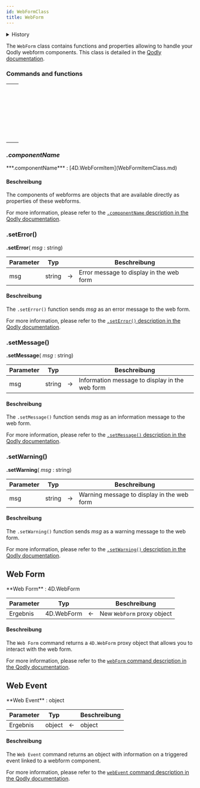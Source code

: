 ```yaml
---
id: WebFormClass
title: WebForm
---
```


<details><summary>History</summary>

| Version | Changes |
| ------- | ------- |
| v20 R2  | Added   |

</details>


The `WebForm` class contains functions and properties allowing to handle your Qodly webform components. This class is detailed in the [Qodly documentation](https://developer.qodly.com/docs/language/WebFormClass).




### Commands and functions

|                                                                                                                                                                       |
| --------------------------------------------------------------------------------------------------------------------------------------------------------------------- |
| [<!-- INCLUDE #WebFormClass.componentName.Syntax -->](#componentname)&nbsp;&nbsp;&nbsp;&nbsp;<!-- INCLUDE #WebFormClass.componentName.Summary -->|
| [<!-- INCLUDE #WebFormClass.setError().Syntax -->](#seterror)&nbsp;&nbsp;&nbsp;&nbsp;<!-- INCLUDE #WebFormClass.setError().Summary -->|
| [<!-- INCLUDE #WebFormClass.setMessage().Syntax -->](#setmessage)&nbsp;&nbsp;&nbsp;&nbsp;<!-- INCLUDE #WebFormClass.setMessage().Summary -->|
| [<!-- INCLUDE #WebFormClass.setWarning().Syntax -->](#setwarning)&nbsp;&nbsp;&nbsp;&nbsp;<!-- INCLUDE #WebFormClass.setWarning().Summary -->|
| [<!-- INCLUDE #_command_.Web Form.Syntax -->](#web-form)&nbsp;&nbsp;&nbsp;&nbsp;<!-- INCLUDE #_command_.Web Form.Summary -->|
| [<!-- INCLUDE #_command_.Web Event.Syntax -->](#web-event)&nbsp;&nbsp;&nbsp;&nbsp;<!-- INCLUDE #_command_.Web Event.Summary -->|



### *.componentName*

<!-- REF #WebFormClass.componentName.Syntax -->***.componentName*** : [4D.WebFormItem](WebFormItemClass.md)<!-- END REF -->

#### Beschreibung

The components of webforms are <!-- REF #WebFormClass.componentName.Summary -->objects that are available directly as properties<!-- END REF --> of these webforms.

For more information, please refer to the [`.componentName` description in the Qodly documentation](https://developer.qodly.com/docs/language/WebFormClass#componentname).



### .setError()

<!-- REF #WebFormClass.setError().Syntax -->
**.setError**( *msg* : string)<!-- END REF -->

<!-- REF #WebFormClass.setError().Params -->
| Parameter | Typ    |    | Beschreibung                             |
| --------- | ------ |:--:| ---------------------------------------- |
| msg       | string | -> | Error message to display in the web form |
<!-- END REF -->

#### Beschreibung

The `.setError()` function <!-- REF #WebFormClass.setError().Summary -->sends *msg* as an error message to the web form<!-- END REF -->.

For more information, please refer to the [`.setError()` description in the Qodly documentation](https://developer.qodly.com/docs/language/WebFormClass#seterror).



### .setMessage()

<!-- REF #WebFormClass.setMessage().Syntax -->
**.setMessage**( *msg* : string)<!-- END REF -->

<!-- REF #WebFormClass.setMessage().Params -->
| Parameter | Typ    |    | Beschreibung                                   |
| --------- | ------ |:--:| ---------------------------------------------- |
| msg       | string | -> | Information message to display in the web form |
<!-- END REF -->

#### Beschreibung

The `.setMessage()` function <!-- REF #WebFormClass.setMessage().Summary -->sends *msg* as an information message to the web form<!-- END REF -->.

For more information, please refer to the [`.setMessage()` description in the Qodly documentation](https://developer.qodly.com/docs/language/WebFormClass#setmessage).


### .setWarning()

<!-- REF #WebFormClass.setWarning().Syntax -->
**.setWarning**( *msg* : string)<!-- END REF -->

<!-- REF #WebFormClass.setWarning().Params -->
| Parameter | Typ    |    | Beschreibung                               |
| --------- | ------ |:--:| ------------------------------------------ |
| msg       | string | -> | Warning message to display in the web form |
<!-- END REF -->

#### Beschreibung

The `.setWarning()` function  <!-- REF #WebFormClass.setWarning().Summary -->sends *msg* as a warning message to the web form<!-- END REF -->.

For more information, please refer to the [`.setWarning()` description in the Qodly documentation](https://developer.qodly.com/docs/language/WebFormClass#setwarning).


## Web Form

<!-- REF #_command_.Web Form.Syntax -->**Web Form** : 4D.WebForm<!-- END REF -->

<!-- REF #_command_.Web Form.Params -->
| Parameter | Typ        |    | Beschreibung               |
| --------- | ---------- |:--:| -------------------------- |
| Ergebnis  | 4D.WebForm | <- | New `WebForm` proxy object |
<!-- END REF -->

#### Beschreibung

The `Web Form` command <!-- REF #_command_.Web Form.Summary --> returns a `4D.WebForm` proxy object that allows you to interact with the web form<!-- END REF -->.

For more information, please refer to the [`webForm` command description in the Qodly documentation](https://developer.qodly.com/docs/language/WebFormClass#webform).


## Web Event

<!-- REF #_command_.Web Event.Syntax -->**Web Event** : object<!-- END REF -->

<!-- REF #_command_.Web Event.Params -->
| Parameter | Typ    |    | Beschreibung |
| --------- | ------ |:--:| ------------ |
| Ergebnis  | object | <- | object       |
<!-- END REF -->

#### Beschreibung

The `Web Event` command <!-- REF #_command_.Web Event.Summary -->returns an object with information on a triggered event linked to a webform component<!-- END REF -->.

For more information, please refer to the [`webEvent` command description in the Qodly documentation](https://developer.qodly.com/docs/language/WebFormClass#webevent). 